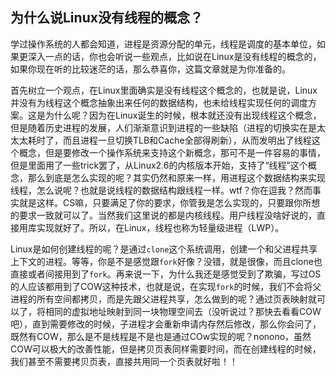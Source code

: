 为什么说Linux没有线程的概念？
-------


学过操作系统的人都会知道，进程是资源分配的单元，线程是调度的基本单位，如果更深入一点的话，你也会听说一些观点，比如说在Linux是没有线程的概念的，如果你现在听的比较迷茫的话，那么恭喜你，这篇文章就是为你准备的。

首先树立一个观点，在Linux里面确实是没有线程这个概念的，也就是说，Linux并没有为线程这个概念抽象出来任何的数据结构，也未给线程实现任何的调度方案。这是为什么呢？因为在Linux诞生的时候，根本就还没有出现线程这个概念，但是随着历史进程的发展，人们渐渐意识到进程的一些缺陷（进程的切换实在是太太太耗时了，而且进程一旦切换TLB和Cache全部得刷新），从而发明出了线程这个概念，但是要修改一个操作系统来支持这个新概念，那可不是一件容易的事情，但是里面用了一些trick罢了，从Linux2.6的内核版本开始，支持了“线程”这个概念，那么到底是怎么实现的呢？其实仍然和原来一样，用进程这个数据结构来实现线程，怎么说呢？也就是说线程的数据结构跟线程一样。wtf？你在逗我？然而事实就是这样。CS嘛，只要满足了你的要求，你管我是怎么实现的，只要跟你所想的要求一致就可以了。当然我们这里说的都是内核线程。用户线程没啥好说的，直接用库实现就好了。所以，在Linux，线程也称为轻量级进程（LWP）。

Linux是如何创建线程的呢？是通过`clone`这个系统调用，创建一个和父进程共享上下文的进程。等等，你是不是感觉跟`fork`好像？没错，就是很像，而且clone也直接或者间接用到了`fork`。再来说一下，为什么我还是感觉受到了欺骗，写过OS的人应该都用到了COW这种技术，也就是说，在实现`fork`的时候，我们不会将父进程的所有空间都拷贝，而是先跟父进程共享，怎么做到的呢？通过页表映射就可以了，将相同的虚拟地址映射到同一块物理空间去（没听说过？那快去看看COW吧），直到需要修改的时候，子进程才会重新申请内存然后修改，那么你会问了，既然有COW，那么是不是线程是不是也是通过COw实现的呢？nonono，虽然COW可以极大的改善性能，但是拷贝页表同样需要时间，而在创建线程的时候，我们甚至不需要拷贝页表，直接共用同一个页表就好啦！！

